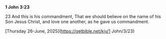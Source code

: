 **1 John 3:23**

23 And this is his commandment, That we should believe on the name of his Son Jesus Christ, and love one another, as he gave us commandment.

[Thursday 26-June, 2025](https://getbible.net/kjv/1 John/3/23)
